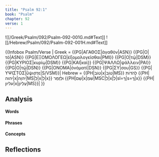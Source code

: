 ```yaml
---
title: "Psalm 92:1"
book: "Psalm"
chapter: 92
verse: 1
---
```

![[/Greek/Psalm/092/Psalm-092-001G.md#Text]]
![[/Hebrew/Psalm/092/Psalm-092-001H.md#Text]]

{{Infobox Psalm/Verse |
  Greek = {{PG|ΑΓΑΘΟΣ|ἀγαθὸν|ASN}} {{PG|Ο|τὸ|ASN}} {{PG|ΕΞΟΜΟΛΟΓΕΩ|ἐξομολογεῖσθαι|PMI}} {{PG|Ο|τῷ|DSM}} {{PG|ΚΥΡΙΟΣ|κυρίῳ|DSM}} {{PG|ΚΑΙ|καὶ}} {{PG|ΨΑΛΛΩ|ψάλλειν|PAI}} {{PG|Ο|τῷ|DSN}} {{PG|ΟΝΟΜΑ|ὀνόματί|DSN}} {{PG|ΣΥ|σου|GS}} {{PG|ΥΨΙΣΤΟΣ|ὕψιστε|S/VSM}}|
  Hebrew = {{PH|טוֹב|x|טוֹב|MS}}
לְהֹדוֹת
{{PH|יהוה|x|יהוָה|MS|לְ|x|לַ|x}}
וּלְזַמֵּר
{{PH|שֵׁם|x|שִׁמְ|MSC|לְ|x|לְ|sl=ךָ|s=ךָ|x}} {{PH|עליון|x|עֶלְיוֹן|MS}}׃|
}}

## Analysis

#### Words

#### Phrases

#### Concepts

## Reflections
